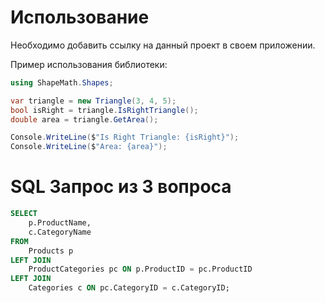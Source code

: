 # Использование
Необходимо добавить ссылку на данный проект в своем приложении.

Пример использования библиотеки:

```csharp
using ShapeMath.Shapes;

var triangle = new Triangle(3, 4, 5);
bool isRight = triangle.IsRightTriangle();
double area = triangle.GetArea();

Console.WriteLine($"Is Right Triangle: {isRight}");
Console.WriteLine($"Area: {area}");
```

# SQL Запрос из 3 вопроса
```sql
SELECT 
    p.ProductName,
    c.CategoryName
FROM 
    Products p
LEFT JOIN 
    ProductCategories pc ON p.ProductID = pc.ProductID
LEFT JOIN 
    Categories c ON pc.CategoryID = c.CategoryID;
